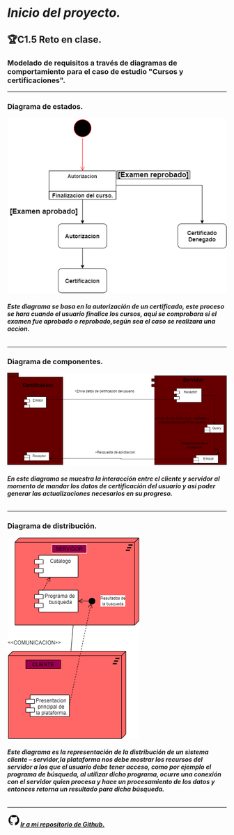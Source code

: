 # ***Inicio del proyecto.*** 
 ## 🏆**C1.5 Reto en clase.** 
### **Modelado de requisitos a través de diagramas de comportamiento para el caso de estudio "Cursos y certificaciones".** 
---
### **Diagrama de estados.**
![](Images/diagrama_estado.png)

###### ***Este diagrama se basa en la autorización de un certificado, este proceso se hara cuando el usuario finalice los cursos, aqui se comprobara si el examen fue aprobado o reprobado,según sea el caso se realizara una accion.***
---
### **Diagrama de componentes.**
![](Images/diagrama_componentes.png)

###### ***En este diagrama se muestra la interacción entre el cliente y servidor al momento de mandar los datos de certificación del usuario y asi poder generar las actualizaciones necesarios en su progreso.***
---
### **Diagrama de distribución.**
![](Images/diagrama_distribucion.png)
###### ***Este diagrama es la representación de la distribución de un sistema cliente – servidor,la plataforma nos debe mostrar los recursos del servidor a los que el usuario debe tener acceso, como por ejemplo el programa de búsqueda, al utilizar dicho programa, ocurre una conexión con el servidor quien procesa y hace un procesamiento de los datos y entonces retorna un resultado para dicha búsqueda.***

---

<img src=Images/github1600.png width=30 height=30>[***Ir a mi repositorio de Github.***](https://github.com/DianaHFer/Analisis-avanzado-de-software)

